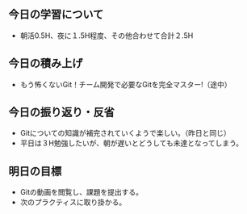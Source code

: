 ## 今日の学習について
- 朝活0.5H、夜に１.5H程度、その他合わせて合計２.5H
## 今日の積み上げ
- もう怖くないGit！チーム開発で必要なGitを完全マスター!（途中）
## 今日の振り返り・反省
- Gitについての知識が補完されていくようで楽しい。（昨日と同じ）
- 平日は３H勉強したいが、朝が遅いとどうしても未達となってしまう。
## 明日の目標
- Gitの動画を閲覧し、課題を提出する。
- 次のプラクティスに取り掛かる。
